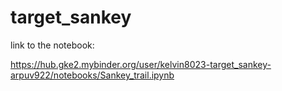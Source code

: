 # target_sankey
link to the notebook: 

https://hub.gke2.mybinder.org/user/kelvin8023-target_sankey-arpuv922/notebooks/Sankey_trail.ipynb
